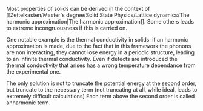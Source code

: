 Most properties of solids can be derived in the context of [[Zettelkasten/Master's degree/Solid State Physics/Lattice dynamics/The harmonic approximation|The harmonic approximation]].
Some others leads to extreme incongruousness if this is carried on.

One notable example is the thermal conductivity in solids: if an harmonic approximation is made, due to the fact that in this framework the phonons are non interacting, they cannot lose energy in a periodic structure, leading to an infinite thermal conductivity.
Even if defects are introduced the thermal conductivity that arises has a wrong temperature dependance from the experimental one.

The only solution is not to truncate the potential energy at the second order, but truncate to the necessary term (not truncating at all, while ideal, leads to extremely difficult calculations)
Each term above the second order is called anharmonic term.